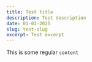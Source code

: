 ```yaml
---
title: Test title
description: Test description
date: 01-01-2025
slug: test-slug
excerpt: Test excerpt
---
```

This is some regular `content`